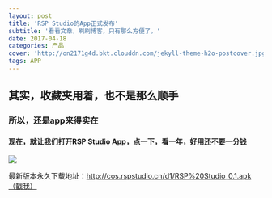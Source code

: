```yaml
---
layout: post
title: 'RSP Studio的App正式发布'
subtitle: '看看文章，刷刷博客，只有那么方便了。'
date: 2017-04-18
categories: 产品
cover: 'http://on2171g4d.bkt.clouddn.com/jekyll-theme-h2o-postcover.jpg'
tags: APP
---
```


## 其实，收藏夹用着，也不是那么顺手
### 所以，还是app来得实在
#### 现在，就让我们打开RSP Studio App，点一下，看一年，好用还不要一分钱
![](http://cos.rspstudio.cn/Image%20Host/blog20180808-app/Screenshot_20180808-095745.jpg)

最新版本永久下载地址：http://cos.rspstudio.cn/d1/RSP%20Studio_0.1.apk
[（戳我）](http://cos.rspstudio.cn/d1/RSP%20Studio_0.1.apk)